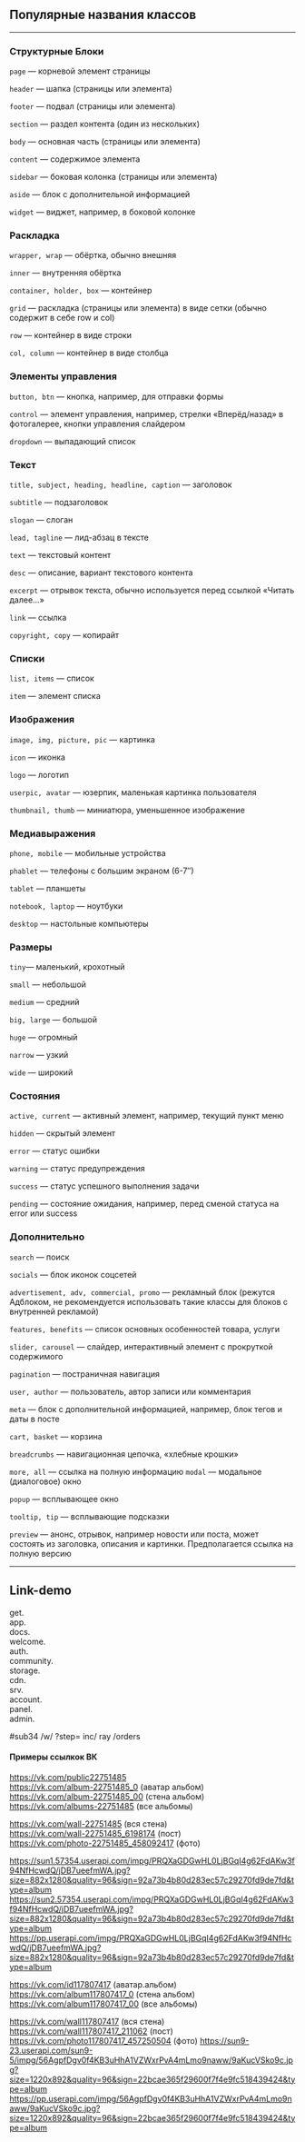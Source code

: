 ## Популярные названия классов

<!-- TODO полная проверка -->

---

### Структурные Блоки

`page` — корневой элемент страницы

`header` — шапка (страницы или элемента)

`footer` — подвал (страницы или элемента)

`section` — раздел контента (один из нескольких)

`body` — основная часть (страницы или элемента)

`content` — содержимое элемента

`sidebar` — боковая колонка (страницы или элемента)

`aside` — блок с дополнительной информацией

`widget` — виджет, например, в боковой колонке

### Раскладка

`wrapper, wrap` — обёртка, обычно внешняя

`inner` — внутренняя обёртка

`container, holder, box` — контейнер

`grid` — раскладка (страницы или элемента) в виде сетки (обычно содержит в себе row и col)

`row` — контейнер в виде строки

`col, column` — контейнер в виде столбца

### Элементы управления

`button, btn` — кнопка, например, для отправки формы

`control` — элемент управления, например, стрелки «Вперёд/назад» в фотогалерее, кнопки управления слайдером

`dropdown` — выпадающий список

### Текст

`title, subject, heading, headline, caption` — заголовок

`subtitle` — подзаголовок

`slogan` — слоган

`lead, tagline` — лид-абзац в тексте

`text` — текстовый контент

`desc` — описание, вариант текстового контента

`excerpt` — отрывок текста, обычно используется перед ссылкой «Читать далее…»

`link` — ссылка

`copyright, copy` — копирайт

### Списки

`list, items` — список

`item` — элемент списка

### Изображения

`image, img, picture, pic` — картинка

`icon` — иконка

`logo` — логотип

`userpic, avatar` — юзерпик, маленькая картинка пользователя

`thumbnail, thumb` — миниатюра, уменьшенное изображение

### Медиавыражения

`phone, mobile` — мобильные устройства

`phablet` — телефоны с большим экраном (6-7″)

`tablet` — планшеты

`notebook, laptop` — ноутбуки

`desktop` — настольные компьютеры

### Размеры

`tiny`— маленький, крохотный

`small` — небольшой

`medium` — средний

`big, large` — большой

`huge` — огромный

`narrow` — узкий

`wide` — широкий

### Состояния

`active, current` — активный элемент, например, текущий пункт меню

`hidden` — скрытый элемент

`error` — статус ошибки

`warning` — статус предупреждения

`success` — статус успешного выполнения задачи

`pending` — состояние ожидания, например, перед сменой статуса на error или success

### Дополнительно

`search` — поиск

`socials` — блок иконок соцсетей

`advertisement, adv, commercial, promo` — рекламный блок (режутся Адблоком, не рекомендуется использовать такие классы для блоков с внутренней рекламой)

`features, benefits` — список основных особенностей товара, услуги

`slider, carousel` — слайдер, интерактивный элемент с прокруткой содержимого

`pagination` — постраничная навигация

`user, author` — пользователь, автор записи или комментария

`meta` — блок с дополнительной информацией, например, блок тегов и даты в посте

`cart, basket` — корзина

`breadcrumbs` — навигационная цепочка, «хлебные крошки»

`more, all` — ссылка на полную информацию
`modal` — модальное (диалоговое) окно

`popup` — всплывающее окно

`tooltip, tip` — всплывающие подсказки

`preview` — анонс, отрывок, например новости или поста, может состоять из заголовка, описания и картинки. Предполагается ссылка на полную версию

---

## Link-demo

get.  
app.  
docs.  
welcome.  
auth.  
community.  
storage.  
cdn.  
srv.  
account.  
panel.  
admin.

\#sub34
/w/
?step=
inc/
ray
/orders

#### Примеры ссылкок ВК

https://vk.com/public22751485  
https://vk.com/album-22751485_0 (аватар альбом)  
https://vk.com/album-22751485_00 (стена альбом)  
https://vk.com/albums-22751485 (все альбомы)

https://vk.com/wall-22751485 (вся стена)  
https://vk.com/wall-22751485_6198174 (пост)  
https://vk.com/photo-22751485_458092417 (фото)

https://sun1.57354.userapi.com/impg/PRQXaGDGwHL0LjBGqI4g62FdAKw3f94NfHcwdQ/jDB7ueefmWA.jpg?size=882x1280&quality=96&sign=92a73b4b80d283ec57c29270fd9de7fd&type=album
https://sun2.57354.userapi.com/impg/PRQXaGDGwHL0LjBGqI4g62FdAKw3f94NfHcwdQ/jDB7ueefmWA.jpg?size=882x1280&quality=96&sign=92a73b4b80d283ec57c29270fd9de7fd&type=album
https://pp.userapi.com/impg/PRQXaGDGwHL0LjBGqI4g62FdAKw3f94NfHcwdQ/jDB7ueefmWA.jpg?size=882x1280&quality=96&sign=92a73b4b80d283ec57c29270fd9de7fd&type=album

https://vk.com/id117807417 (аватар.альбом)
https://vk.com/album117807417_0 (стена альбом)
https://vk.com/album117807417_00 (все альбомы)

https://vk.com/wall117807417 (вся стена)
https://vk.com/wall117807417_211062 (пост)
https://vk.com/photo117807417_457250504 (фото)
https://sun9-23.userapi.com/sun9-5/impg/56AgpfDgv0f4KB3uHhA1VZWxrPvA4mLmo9naww/9aKucVSko9c.jpg?size=1220x892&quality=96&sign=22bcae365f29600f7f4e9fc518439424&type=album
https://pp.userapi.com/impg/56AgpfDgv0f4KB3uHhA1VZWxrPvA4mLmo9naww/9aKucVSko9c.jpg?size=1220x892&quality=96&sign=22bcae365f29600f7f4e9fc518439424&type=album
